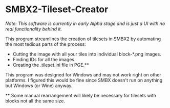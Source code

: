 # SMBX2-Tileset-Creator

_Note: This software is currently in early Alpha stage and is just a UI with no real functionality behind it._

This program streamlines the creation of tilesets in SMBX2 by automating the most tedious parts of the process:
- Cutting the image with all your tiles into individual block-*.png images.
- Finding IDs for all the images
- Creating the .tileset.ini file in PGE.**

This program was designed for Windows and may not work right on other platforms. I figured this would be fine since
SMBX doesn't run on anything but Windows (or Wine) anyway.

** Some manual rearrangement will likely be necessary for tilesets with blocks not all the same size.
